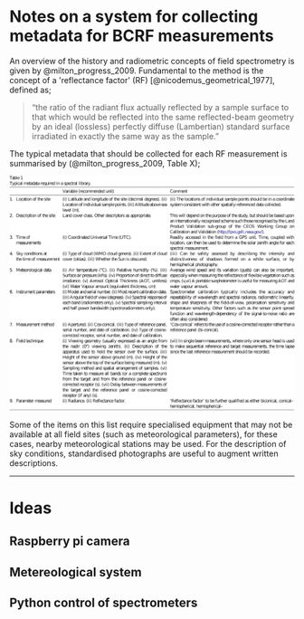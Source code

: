 # Notes on a system for collecting metadata for BCRF measurements

An overview of the history and radiometric concepts of field spectrometry is given by @milton_progress_2009. Fundamental to the method is the concept of a 'reflectance factor' (RF) [@nicodemus_geometrical_1977], defined as; 

> “the ratio of the radiant flux actually reflected by a sample surface to that which would be reflected into the same reflected-beam geometry by an ideal (lossless) perfectly diffuse (Lambertian) standard surface irradiated in exactly the same way as the sample.”

The typical metadata that should be collected for each RF measurement is summarised by (@milton_progress_2009, Table X);

![Typical metadata needed for RF measurments; from Table 1 @milton_progress_2009](Typical_metadata_Table1_Milton_et_al_2009.png)

Some of the items on this list require specialised equipment that may not be available at all field sites (such as meteorological parameters), for these cases, nearby meteorological stations may be used. For the description of sky conditions, standardised photographs are useful to augment written descriptions.

---

# Ideas

## Raspberry pi camera

## Metereological system

## Python control of spectrometers
